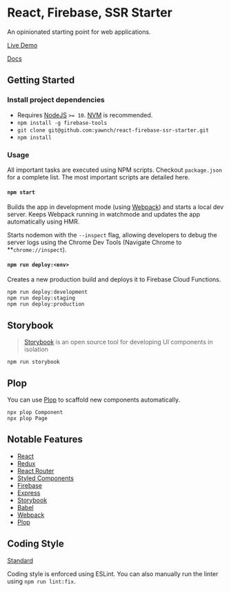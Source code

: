 # React, Firebase, SSR Starter

An opinionated starting point for web applications.

[Live Demo](http://react-firebase-ssr-starter.yawnch.com)

[Docs](https://yawnch.github.io/react-firebase-ssr-starter)

## Getting Started

### Install project dependencies
- Requires [NodeJS](https://nodejs.org/en/) `>= 10`. [NVM](https://github.com/nvm-sh/nvm) is recommended.
- `npm install -g firebase-tools`
- `git clone git@github.com:yawnch/react-firebase-ssr-starter.git`
- `npm install`

### Usage

All important tasks are executed using NPM scripts. Checkout `package.json` for a complete list. The most important scripts are detailed here.

#### `npm start`

Builds the app in development mode (using [Webpack](https://webpack.js.org/)) and starts a local dev server. Keeps Webpack running in watchmode and updates the app automatically using HMR.

Starts nodemon with the `--inspect` flag, allowing developers to debug the server logs using the Chrome Dev Tools (Navigate Chrome to **`chrome://inspect`).

#### `npm run deploy:<env>`

Creates a new production build and deploys it to Firebase Cloud Functions.

```
npm run deploy:development
npm run deploy:staging
npm run deploy:production
```

## Storybook

> [Storybook](https://storybook.js.org/) is an open source tool for developing UI components in isolation

`npm run storybook`

## Plop

You can use [Plop](https://plopjs.com/) to scaffold new components automatically.

```
npx plop Component
npx plop Page
```

## Notable Features
- [React](https://reactjs.org/)
- [Redux](https://redux.js.org/)
- [React Router](https://github.com/ReactTraining/react-router)
- [Styled Components](https://www.styled-components.com/)
- [Firebase](https://firebase.google.com/)
- [Express](https://expressjs.com/)
- [Storybook](https://storybook.js.org/)
- [Babel](https://babeljs.io/)
- [Webpack](https://webpack.js.org/)
- [Plop](https://plopjs.com/)

## Coding Style

[Standard](https://standardjs.com/)

Coding style is enforced using ESLint. You can also manually run the linter using `npm run lint:fix`.
